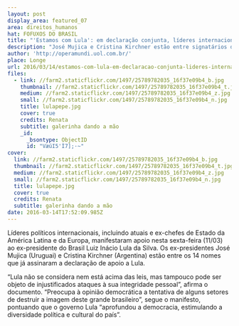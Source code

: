 ```yaml
---
layout: post
display_area: featured_07
area: direitos_humanos
hat: FOFUXOS DO BRASIL
title: "'Estamos com Lula': em declaração conjunta, líderes internacionais expressam apoio"
description: "José Mujica e Cristina Kirchner estão entre signatários de manifesto que expressa preocupação com 'tentativa de destruir"
author: 'http://operamundi.uol.com.br/'
place: Longe
url: 2016/03/14/estamos-com-lula-em-declaracao-conjunta-lideres-internacionais-expressam-apoio/
files:
  - link: //farm2.staticflickr.com/1497/25789782035_16f37e09b4_b.jpg
    thumbnail: //farm2.staticflickr.com/1497/25789782035_16f37e09b4_t.jpg
    medium: //farm2.staticflickr.com/1497/25789782035_16f37e09b4_z.jpg
    small: //farm2.staticflickr.com/1497/25789782035_16f37e09b4_n.jpg
    title: lulapepe.jpg
    cover: true
    credits: Renata
    subtitle: galerinha dando a mão
    _id:
      _bsontype: ObjectID
      id: "VæúI5'Ì7];·~"
cover:
  link: //farm2.staticflickr.com/1497/25789782035_16f37e09b4_b.jpg
  thumbnail: //farm2.staticflickr.com/1497/25789782035_16f37e09b4_t.jpg
  medium: //farm2.staticflickr.com/1497/25789782035_16f37e09b4_z.jpg
  small: //farm2.staticflickr.com/1497/25789782035_16f37e09b4_n.jpg
  title: lulapepe.jpg
  cover: true
  credits: Renata
  subtitle: galerinha dando a mão
date: 2016-03-14T17:52:09.985Z
---
```

<p>L&iacute;deres pol&iacute;ticos internacionais, incluindo atuais e ex-chefes de Estado da Am&eacute;rica Latina e da Europa, manifestaram apoio nesta sexta-feira (11/03) ao ex-presidente do Brasil Luiz In&aacute;cio Lula da Silva. Os ex-presidentes Jos&eacute; Mujica (Uruguai) e Cristina Kirchner (Argentina) est&atilde;o entre os 14 nomes que j&aacute; assinaram a declara&ccedil;&atilde;o de apoio a Lula.</p>

<p>&ldquo;Lula n&atilde;o se considera nem est&aacute; acima das leis, mas tampouco pode ser objeto de injustificados ataques &agrave; sua integridade pessoal&rdquo;, afirma o documento.&nbsp;&ldquo;Preocupa &agrave; opini&atilde;o democr&aacute;tica a tentativa de alguns setores de destruir a imagem deste grande brasileiro&rdquo;, segue o manifesto, pontuando que o governo Lula &ldquo;aprofundou a democracia, estimulando a diversidade pol&iacute;tica e cultural do pa&iacute;s&rdquo;.</p>

